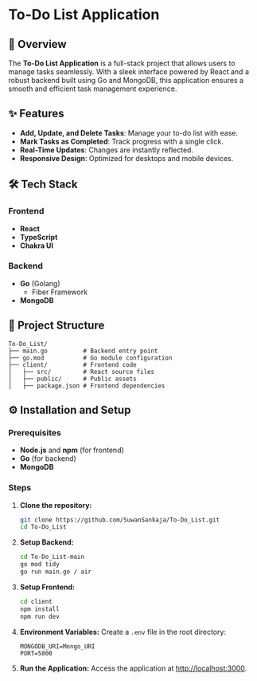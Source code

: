 # To-Do List Application

## 🚀 Overview
The **To-Do List Application** is a full-stack project that allows users to manage tasks seamlessly. With a sleek interface powered by React and a robust backend built using Go and MongoDB, this application ensures a smooth and efficient task management experience.

## ✨ Features
- **Add, Update, and Delete Tasks**: Manage your to-do list with ease.
- **Mark Tasks as Completed**: Track progress with a single click.
- **Real-Time Updates**: Changes are instantly reflected.
- **Responsive Design**: Optimized for desktops and mobile devices.

## 🛠 Tech Stack
### Frontend
- **React**
- **TypeScript**
- **Chakra UI**

### Backend
- **Go** (Golang)
  - Fiber Framework
- **MongoDB**

## 📂 Project Structure
```
To-Do_List/
├── main.go          # Backend entry point
├── go.mod           # Go module configuration
├── client/          # Frontend code
│   ├── src/         # React source files
│   ├── public/      # Public assets
│   ├── package.json # Frontend dependencies
```

## ⚙️ Installation and Setup
### Prerequisites
- **Node.js** and **npm** (for frontend)
- **Go** (for backend)
- **MongoDB**

### Steps
1. **Clone the repository:**
   ```bash
   git clone https://github.com/SuwanSankaja/To-Do_List.git
   cd To-Do_List
   ```

2. **Setup Backend:**
   ```bash
   cd To-Do_List-main
   go mod tidy
   go run main.go / air
   ```

3. **Setup Frontend:**
   ```bash
   cd client
   npm install
   npm run dev
   ```

4. **Environment Variables:**
   Create a `.env` file in the root directory:
   ```env
   MONGODB_URI=Mongo_URI
   PORT=5000
   ```

5. **Run the Application:**
   Access the application at [http://localhost:3000](http://localhost:3000).


